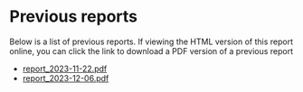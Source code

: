 # Previous reports

Below is a list of previous reports. If viewing the HTML version of this report online, you can click the link to download a PDF version of a previous report
* [report_2023-11-22.pdf](../reports/report_2023-11-22.pdf)
* [report_2023-12-06.pdf](../reports/report_2023-12-06.pdf)

